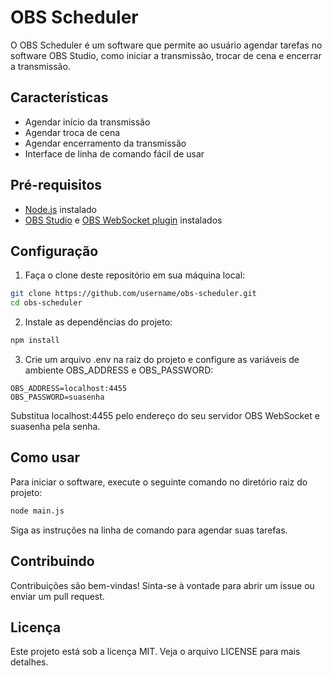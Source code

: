 # OBS Scheduler

O OBS Scheduler é um software que permite ao usuário agendar tarefas no software OBS Studio, como iniciar a transmissão, trocar de cena e encerrar a transmissão.

## Características

- Agendar início da transmissão
- Agendar troca de cena
- Agendar encerramento da transmissão
- Interface de linha de comando fácil de usar

## Pré-requisitos

- [Node.js](https://nodejs.org/en/download/) instalado
- [OBS Studio](https://obsproject.com/download) e [OBS WebSocket plugin](https://obsproject.com/forum/resources/obs-websocket-remote-control-of-obs-studio-made-easy.466/) instalados

## Configuração

1. Faça o clone deste repositório em sua máquina local:

```bash
git clone https://github.com/username/obs-scheduler.git
cd obs-scheduler
```

2. Instale as dependências do projeto:

```bash
npm install
```

3. Crie um arquivo .env na raiz do projeto e configure as variáveis de ambiente OBS_ADDRESS e OBS_PASSWORD:

```env
OBS_ADDRESS=localhost:4455
OBS_PASSWORD=suasenha
```

Substitua localhost:4455 pelo endereço do seu servidor OBS WebSocket e suasenha pela senha.

## Como usar

Para iniciar o software, execute o seguinte comando no diretório raiz do projeto:

```bash
node main.js
```

Siga as instruções na linha de comando para agendar suas tarefas.

## Contribuindo

Contribuições são bem-vindas! Sinta-se à vontade para abrir um issue ou enviar um pull request.

## Licença

Este projeto está sob a licença MIT. Veja o arquivo LICENSE para mais detalhes.
